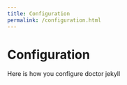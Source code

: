 ```yaml
---
title: Configuration
permalink: /configuration.html
---
```

# Configuration

Here is how you configure doctor jekyll